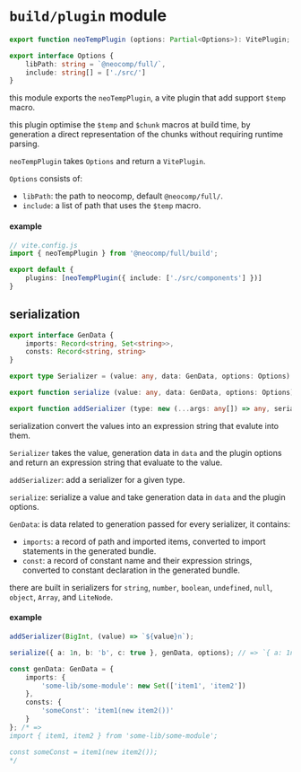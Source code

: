 # `build/plugin` module
```typescript
export function neoTempPlugin (options: Partial<Options>): VitePlugin;

export interface Options {
	libPath: string = `@neocomp/full/`,
	include: string[] = ['./src/']
}
```
this module exports the `neoTempPlugin`, a vite plugin that add support `$temp` macro.

this plugin optimise the `$temp` and `$chunk` macros at build time, by generation a direct representation of the chunks without requiring runtime parsing.

`neoTempPlugin` takes `Options` and return a `VitePlugin`.

`Options` consists of:
- `libPath`: the path to neocomp, default `@neocomp/full/`.
- `include`: a list of path that uses the `$temp` macro.

#### example
```typescript
// vite.config.js
import { neoTempPlugin } from '@neocomp/full/build';

export default {
	plugins: [neoTempPlugin({ include: ['./src/components'] })]
}
```

## serialization
```typescript
export interface GenData {
	imports: Record<string, Set<string>>,
	consts: Record<string, string>
}

export type Serializer = (value: any, data: GenData, options: Options) => string;

export function serialize (value: any, data: GenData, options: Options): string;

export function addSerializer (type: new (...args: any[]) => any, serializer: Serializer): void;
```
serialization convert the values into an expression string that evalute into them.

`Serializer` takes the value, generation data in `data` and the plugin options and return an expression string that evaluate to the value.

`addSerializer`: add a serializer for a given type.

`serialize`: serialize a value and take generation data in `data` and the plugin options.

`GenData`: is data related to generation passed for every serializer, it contains:
- `imports`: a record of path and imported items, converted to import statements in the generated bundle.
- `const`: a record of constant name and their expression strings, converted to constant declaration in the generated bundle.

there are built in serializers for `string`, `number`, `boolean`, `undefined`, `null`, `object`, `Array`, and `LiteNode`.

#### example
```typescript
addSerializer(BigInt, (value) => `${value}n`);

serialize({ a: 1n, b: 'b', c: true }, genData, options); // => `{ a: 1n, b: 'b', c: true }`

const genData: GenData = {
	imports: {
		'some-lib/some-module': new Set(['item1', 'item2'])
	},
	consts: {
		'someConst': 'item1(new item2())'
	}
}; /* =>
import { item1, item2 } from 'some-lib/some-module';

const someConst = item1(new item2());
*/
```